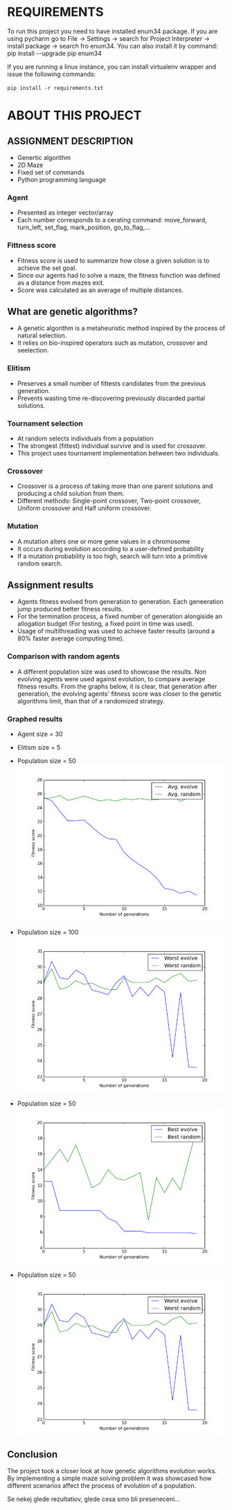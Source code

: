 #  REQUIREMENTS #
To run this project you need to have installed enum34 package.
If you are using pycharm go to File -> Settings -> search for Project Interpreter -> install package -> search fro enum34.
You can also install it by command: pip install --upgrade pip enum34

If you are running a linux instance, you can install virtualenv wrapper and issue the following commands:

`pip install -r requirements.txt`

# ABOUT THIS PROJECT #

## ASSIGNMENT DESCRIPTION ##

* Genertic algorithm
* 2D Maze
* Fixed set of commands
* Python programming language

### Agent ###

* Presented as integer vector/array
* Each number corresponds to a cerating command: move_forward, turn_left, set_flag, mark_position, go_to_flag,...

### Fittness score ###

* Fitness score is used to summarize how close a given solution is to achieve the set goal.
* Since our agents had to solve a maze, the fitness function was defined as a distance from mazes exit.
* Score was calculated as an average of multiple distances.

## What are genetic algorithms? ##

* A genetic algorithm is a metaheuristic method inspired by the process of natural selection.
* It relies on bio-inspired operators such as mutation, crossover and seelection.

### Elitism ###

* Preserves a small number of fittests candidates from the previous generation.
* Prevents wasting time re-discovering previously discarded partial solutions.

### Tournament selection ###

* At random selects individuals from a population
* The strongest (fittest) individual survive and is used for crossover.
* This project uses tournament implementation between two individuals.

### Crossover ###

* Crossover is a process of taking more than one parent solutions and producing a child solution from them.
* Different methods: Single-point crossover, Two-point crossover, Uniform crossover and Half uniform crossover.

### Mutation ###

* A mutation alters one or more gene values in a chromosome
* It occurs during evolution according to a user-defined probability
* If a mutation probability is too high, search will turn into a primitive random search.

## Assignment results ##

* Agents fitness evolved from generation to generation. Each geneeration jump produced better fitness results.
* For the termination process, a fixed number of generation alongiside an allogation budget (For testing, a fixed point in time was used).
* Usage of multithreading was used to achieve faster results (around a 80% faster average computing time).

### Comparison with random agents ###

* A different population size was used to showcase the results. Non evolving agents were used against evolution, to compare average fitness results. From the graphs below, it is clear, that generation after generation, the evolving agents' fitness score was closer to the genetic algorithms limit, than that of a randomized strategy.

### Graphed results ###

* Agent size = 30
* Elitism size = 5

* Population size = 50
![alt tag](https://github.com/TimSmole/ub201617_eta/blob/master/results/avg_compare.png)

* Population size = 100
![alt tag](https://github.com/TimSmole/ub201617_eta/blob/master/results/worst_compare.png)

* Population size = 50
![alt tag](https://github.com/TimSmole/ub201617_eta/blob/master/results/best_compare.png)

* Population size = 50
![alt tag](https://github.com/TimSmole/ub201617_eta/blob/master/results/worst_compare.png)

## Conclusion ##

The project took a closer look at how genetic algorithms evolution works. By implementing a simple maze solving problem it was showcased how different scenarios affect the process of evolution of a population.

Se nekej glede rezultatiov, glede cesa smo bli preseneceni...
